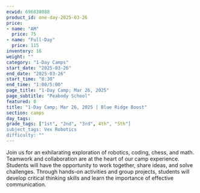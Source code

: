 ```yaml
---
ecwid: 696838088
product_id: one-day-2025-03-26
price:
- name: "AM"
  price: 75
- name: "Full-Day"
  price: 115
inventory: 16
weight: ""
category: "1-Day Camps"
start_date: "2025-03-26"
end_date: "2025-03-26"
start_time: "8:30"
end_time: "1:00/5:00"
page_title: "1-Day Camp; Mar 26, 2025"
page_subtitle: "Peabody School"
featured: 0
title: "1-Day Camp; Mar 26, 2025 | Blue Ridge Boost"
section: camps
day_tags: 
grade_tags: ["1st", "2nd", "3rd", 4th", "5th"]
subject_tags: Vex Robotics
difficulty: ""
---
```

Join us for an exhilarating exploration of robotics, coding, chess, and math. Teamwork and collaboration are at the heart of our camp experience. Students will have the opportunity to work together, share ideas, and solve challenges. Through hands-on activities and group projects, students will develop critical thinking skills and learn the importance of effective communication.
